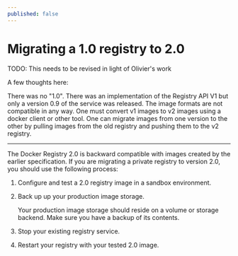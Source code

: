```yaml
---
published: false
---
```


# Migrating a 1.0 registry to 2.0

TODO: This needs to be revised in light of Olivier's work

A few thoughts here:

There was no "1.0". There was an implementation of the Registry API V1 but only a version 0.9 of the service was released.
The image formats are not compatible in any way. One must convert v1 images to v2 images using a docker client or other tool.
One can migrate images from one version to the other by pulling images from the old registry and pushing them to the v2 registry.

-----

The Docker Registry 2.0 is backward compatible with images created by the earlier specification. If you are migrating a private registry to version 2.0, you should use the following process:

1. Configure and test a 2.0 registry image in a sandbox environment.

2. Back up up your production image storage.

	Your production image storage should reside on a volume or storage backend.
	Make sure you have a backup of its contents.

3. Stop your existing registry service.

4. Restart your registry with your tested 2.0 image.